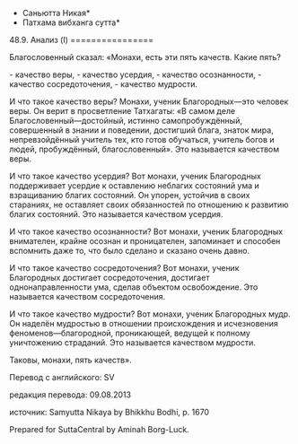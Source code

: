 * Саньютта Никая*
* Патхама вибханга сутта*

48\.9\. Анализ \(I\)
\=\=\=\=\=\=\=\=\=\=\=\=\=\=\=\=

Благословенный сказал: «Монахи, есть эти пять качеств\. Какие пять?

\- качество веры,
\- качество усердия,
\- качество осознанности,
\- качество сосредоточения,
\- качество мудрости\.

И что такое качество веры? Монахи, ученик Благородных—это человек веры\. Он верит в просветление Татхагаты: «В самом деле Благословенный—достойный, истинно самопробуждённый, совершенный в знании и поведении, достигший блага, знаток мира, непревзойдённый учитель тех, кто готов обучаться, учитель богов и людей, пробуждённый, благословенный»\. Это называется качеством веры\.

И что такое качество усердия? Вот монахи, ученик Благородных поддерживает усердие к оставлению неблагих состояний ума и взращиванию благих состояний\. Он упорен, устойчив в своих стараниях, не оставляет своих обязанностей по отношению к развитию благих состояний\. Это называется качеством усердия\.

И что такое качество осознанности? Вот монахи, ученик Благородных внимателен, крайне осознан и проницателен, запоминает и способен вспомнить даже то, что было сделано и сказано очень давно\.

И что такое качество сосредоточения? Вот монахи, ученик Благородных достигает сосредоточения, достигает однонаправленности ума, сделав объектом освобождение\. Это называется качеством сосредоточения\.

И что такое качество мудрости? Вот монахи, ученик Благородных мудр\. Он наделён мудростью в отношении происхождения и исчезновения феноменов—благородной, проникающей, ведущей к полному уничтожению страданий\. Это называется качеством мудрости\.

Таковы, монахи, пять качеств»\.

Перевод с английского: SV

редакция перевода: 09\.08\.2013

источник: Samyutta Nikaya by Bhikkhu Bodhi, p\. 1670

Prepared for SuttaCentral by Aminah Borg\-Luck\.